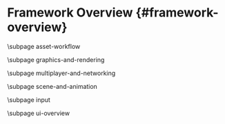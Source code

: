 Framework Overview {#framework-overview}
========================================

\subpage asset-workflow

\subpage graphics-and-rendering

\subpage multiplayer-and-networking

\subpage scene-and-animation

\subpage input

\subpage ui-overview
